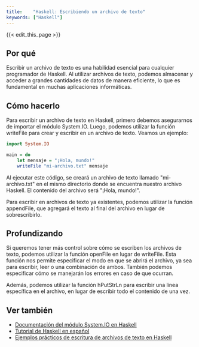```yaml
---
title:    "Haskell: Escribiendo un archivo de texto"
keywords: ["Haskell"]
---
```


{{< edit_this_page >}}

## Por qué

Escribir un archivo de texto es una habilidad esencial para cualquier programador de Haskell. Al utilizar archivos de texto, podemos almacenar y acceder a grandes cantidades de datos de manera eficiente, lo que es fundamental en muchas aplicaciones informáticas.

## Cómo hacerlo

Para escribir un archivo de texto en Haskell, primero debemos asegurarnos de importar el módulo System.IO. Luego, podemos utilizar la función writeFile para crear y escribir en un archivo de texto. Veamos un ejemplo:

```Haskell
import System.IO

main = do
    let mensaje = "¡Hola, mundo!"
    writeFile "mi-archivo.txt" mensaje
```

Al ejecutar este código, se creará un archivo de texto llamado "mi-archivo.txt" en el mismo directorio donde se encuentra nuestro archivo Haskell. El contenido del archivo será "¡Hola, mundo!".

Para escribir en archivos de texto ya existentes, podemos utilizar la función appendFile, que agregará el texto al final del archivo en lugar de sobrescribirlo.

## Profundizando

Si queremos tener más control sobre cómo se escriben los archivos de texto, podemos utilizar la función openFile en lugar de writeFile. Esta función nos permite especificar el modo en que se abrirá el archivo, ya sea para escribir, leer o una combinación de ambos. También podemos especificar cómo se manejarán los errores en caso de que ocurran.

Además, podemos utilizar la función hPutStrLn para escribir una línea específica en el archivo, en lugar de escribir todo el contenido de una vez.

## Ver también

- [Documentación del módulo System.IO en Haskell](https://hackage.haskell.org/package/base-4.15.0.0/docs/System-IO.html)
- [Tutorial de Haskell en español](https://haskell-es.github.io/tutorial/)
- [Ejemplos prácticos de escritura de archivos de texto en Haskell](https://wiki.haskell.org/How_to_write_a_Haskell_program)